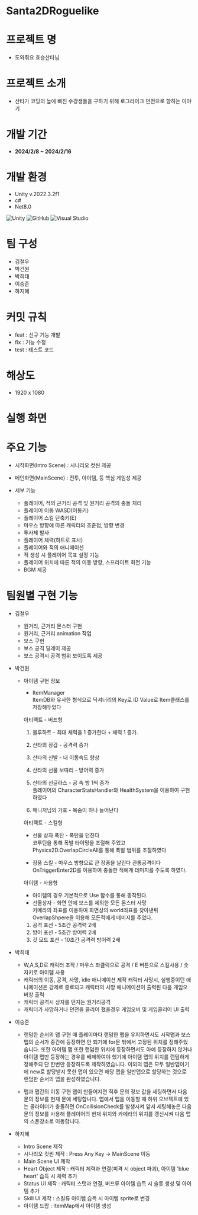 # Santa2DRoguelike

# 프로젝트 명
- 도와줘요 효승산타님

# 프로젝트 소개
- 산타가 코딩의 늪에 빠진 수강생들을 구하기 위해 로그라이크 던전으로 향하는 이야기

# 개발 기간
- **2024/2/8 ~ 2024/2/16**

# 개발 환경
- Unity v.2022.3.2f1
- c#
- Net8.0

![Unity](https://img.shields.io/badge/unity-%23121011.svg?style=for-the-badge&logo=unity&logoColor=white)
![GitHub](https://img.shields.io/badge/github-%23121011.svg?style=for-the-badge&logo=github&logoColor=white)
![Visual Studio](https://img.shields.io/badge/visual%20studio-9B4DE3?style=for-the-badge&logo=visual%20studio&logoColor=white)

# 팀 구성
- 김철우
- 박건원
- 박희태
- 이승준
- 하지혜

# 커밋 규칙
- feat : 신규 기능 개발
- fix : 기능 수정
- test : 테스트 코드

# 해상도
- 1920 x 1080

# 실행 화면


# 주요 기능
- 시작화면(Intro Scene)
  : 시나리오 컷씬 제공
  
- 메인화면(MainScene)
  : 전투, 아이템, 등 핵심 게임성 제공

- 세부 기능
  - 플레이어, 적의 근거리 공격 및 원거리 공격의 충돌 처리
  - 플레이어 이동 WASD(이동키)
  - 플레이어 스킬 단축키(E)
  - 마우스 방향에 따른 캐릭터의 조준점, 방향 변경
  - 투사체 발사
  - 플레이어 체력(하트로 표시)
  - 플레이어와 적의 애니메이션
  - 적 생성 시 플레이어 목표 설정 기능
  - 플레이어 위치에 따른 적의 이동 방향, 스프라이트 회전 기능
  - BGM 제공


# 팀원별 구현 기능
- 김철우
  - 원거리, 근거리 몬스터 구현
  - 원거리, 근거리 animation 작업
  - 보스 구현
  - 보스 공격 딜레이 제공
  - 보스 공격시 공격 범위 보이도록 제공



- 박건원
  - 아이템 구현 정보
    - ItemManager        
        ItemDB와 유사한 형식으로 딕셔너리의 Key로 ID Value로 Item클래스를 저장해두었다
        
    
    아티펙트 - 버프형    
    1. 블루하트 - 최대 체력을 1 증가한다 + 체력 1 증가.
    2. 산타의 장갑 - 공격력 증가
    3. 산타의 신발 - 내 이동속도 향상
    4. 산타의 선물 보따리 - 방어력 증가
    5. 산타의 선글라스 - 공 속 방 1씩 증가        
        플레이어의 CharacterStatsHandler와 HealthSystem을 이용하여 구현하였다
        
    1. 매니저님의 가호 - 목숨이 하나 늘어난다
        
    
    아티펙트 - 스킬형    
    - 선물 상자 폭탄 - 폭탄을 던진다        
        코루틴을 통해 폭발 타이밍을 조절해 주었고         
        Physics2D.OverlapCircleAll를 통해 폭발 범위를 조절하였다
        
    - 장풍 스킬 - 마우스 방향으로 큰 장풍을 날린다 관통공격이다    
        OnTriggerEnter2D를 이용하여 충돌한 적에게 데미지를 주도록 하였다.
        
    
    아이템 - 사용형    
    - 아이템의 경우 기본적으로 Use 함수를 통해 동작된다.
    - 선물상자 - 화면 안에 보스를 제외한 모든 몬스터 사망        
        카메라의 좌표를 이용하여 화면상의 world좌표를 찾아낸뒤       
        OverlapShpere을 이용해 모든적에게 데미지를 주었다. 
        
    1. 공격 포션 - 5초간 공격력 2배
    2. 방어 포션 - 5초간 방어력 2배
    3. 갓 모드 포션 - 10초간 공격력 방어력 2배


  
- 박희태
   - W,A,S,D로 캐릭터 조작 / 마우스 좌클릭으로 공격 / E 버튼으로 스킬사용 / 숫자키로 아이템 사용
   - 캐릭터의 이동, 공격, 사망, idle 애니메이션 제작
     캐릭터 사망시, 실행중이던 애니메이션은 강제로 종료되고 캐릭터의 사망 애니메이션이 출력된 다음 게임오버창 출력
   - 캐릭터 공격시 상자를 던지는 원거리공격
   - 캐릭터가 사망하거나 던전을 클리어 했을경우 게임오버 및 게임클리어 UI 출력



   
- 이승준
  - 랜덤한 순서의 맵 구현
    매 플레이마다 랜덤한 맵을 유지하면서도 시작맵과 보스맵의 순서가 중간에 등장하면 안 되기에 for문 밖에서 고정된 위치를 정해주었습니다.
    또한 아이템 맵 또한 랜덤한 위치에 등장하면서도 아예 등장하지 않거나 아이템 맵만 등장하는 경우를 배제하여야 했기에 아이템 맵의 위치를 랜덤하게 정해주되 단 한번만 등장하도록 제작하였습니다.
    이외의 맵은 모두 일반맵이기에 new로 할당받지 못한 맵이 있으면 해당 맵을 일반맵으로 할당하는 것으로 랜덤한 순서의 맵을 완성하였습니다.

  - 맵과 맵간의 이동 구현
    맵이 만들어지면 직후 문의 정보 값을 세팅하면서 다음 문의 정보를 현재 문에 세팅합니다.
    맵에서 맵을 이동할 때 하위 오브젝트에 있는 콜라이더가 충돌하면 OnCollisionCheck를 발생시켜 앞서 세팅해놓은 다음
    문의 정보를 사용해 플레이어의 현재 위치와 카메라의 위치를 갱신시켜 다음 맵의 스폰장소로 이동합니다.



  
- 하지혜
  - Intro Scene 제작
  - 시나리오 컷씬 제작 : Press Any Key -> MainScene 이동
  - Main Scene UI 제작
  - Heart Object 제작 : 캐릭터 체력과 연결(피격 시 object 파괴), 아이템 'blue heart' 습득 시 체력 추가
  - Status UI 제작 : 캐릭터 스탯과 연결, 버프류 아이템 습득 시 슬롯 생성 및 아이템 추가
  - Skill UI 제작 : 스킬류 아이템 습득 시 아이템 sprite로 변경
  - 아이템 드랍 : ItemMap에서 아이템 생성
